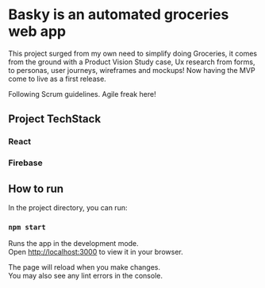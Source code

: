 # Basky is an automated groceries web app
This project surged from my own need to simplify doing Groceries, it comes from the ground with a Product Vision Study case, Ux research from forms, to personas, user journeys, wireframes and mockups!
Now having the MVP come to live as a first release.

Following Scrum guidelines. Agile freak here!

## Project TechStack
### React
### Firebase

## How to run

In the project directory, you can run:

### `npm start`

Runs the app in the development mode.\
Open [http://localhost:3000](http://localhost:3000) to view it in your browser.

The page will reload when you make changes.\
You may also see any lint errors in the console.
